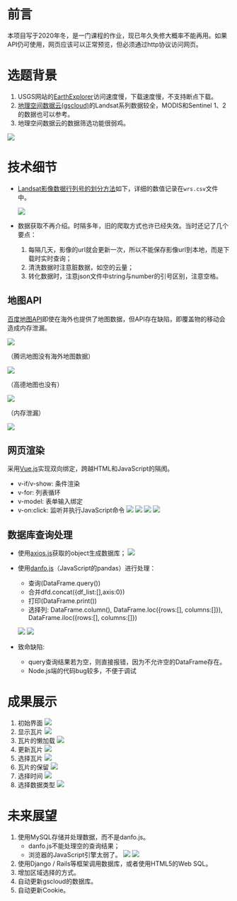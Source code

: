 # 前言

本项目写于2020年冬，是一门课程的作业，现已年久失修大概率不能再用。如果API仍可使用，网页应该可以正常预览，但必须通过http协议访问网页。

# 选题背景

1. USGS网站的[EarthExplorer](https://earthexplorer.usgs.gov/)访问速度慢，下载速度慢，不支持断点下载。
2. [地理空间数据云(gscloud)](http://www.gscloud.cn/sources/)的Landsat系列数据较全，MODIS和Sentinel 1、2的数据也可以参考。
3. 地理空间数据云的数据筛选功能很弱鸡。

![](./pics/p1.png)

# 技术细节

- [Landsat影像数据行列号的划分方法](https://www.usgs.gov/media/files/landsat-wrs-2-corner-points)如下，详细的数值记录在`wrs.csv`文件中。

  ![](./pics/p2.png)

- 数据获取不再介绍。时隔多年，旧的爬取方式也许已经失效。当时还记了几个要点：
  1. 每隔几天，影像的url就会更新一次，所以不能保存影像url到本地，而是下载时实时查询；
  2. 清洗数据时注意脏数据，如空的云量；
  3. 转化数据时，注意json文件中string与number的引号区别，注意空格。

## 地图API

[百度地图API](http://lbsyun.baidu.com/index.php?title=jspopularGL)即使在海外也提供了地图数据，但API存在缺陷，即覆盖物的移动会造成内存泄漏。

![](./pics/p3.png)

（腾讯地图没有海外地图数据）

![](./pics/p5.png)

（高德地图也没有）

![](./pics/p6.png)

（内存泄漏）

![](./pics/p4.png)

## 网页渲染

采用[Vue.js](https://cn.vuejs.org)实现双向绑定，跨越HTML和JavaScript的隔阂。

- v-if/v-show: 条件渲染
- v-for: 列表循环
- v-model: 表单输入绑定
- v-on:click: 监听并执行JavaScript命令
  ![](./pics/p7.png)
  ![](./pics/p8.png)
  ![](./pics/p9.png)
  ![](./pics/p10.png)

## 数据库查询处理

- 使用[axios.js](http://www.axios-js.com)获取的object生成数据库；
  ![](./pics/p11.png)
- 使用[danfo.js](https://danfo.jsdata.org)（JavaScript的pandas）进行处理：
  - 查询(DataFrame.query())
  - 合并dfd.concat({df_list:[],axis:0})
  - 打印(DataFrame.print())
  - 选择列: DataFrame.column(), DataFrame.loc({rows:[], columns:[]}), DataFrame.iloc({rows:[], columns:[]})
  
  ![](./pics/p12.png)
  ![](./pics/p13.png)
- 致命缺陷: 
  - query查询结果若为空，则直接报错，因为不允许空的DataFrame存在。
  - Node.js端的代码bug较多，不便于调试

# 成果展示

1. 初始界面
   ![](./pics/p14.png)
2. 显示瓦片
   ![](./pics/p15.png)
3. 瓦片的懒加载
   ![](./pics/p16.png)
4. 更新瓦片
   ![](./pics/p17.png)
5. 选择瓦片
   ![](./pics/p18.png)
6. 瓦片的保留
   ![](./pics/p19.png)
7. 选择时间
   ![](./pics/p20.png)
8. 选择数据类型
   ![](./pics/p21.png)

# 未来展望

1. 使用MySQL存储并处理数据，而不是danfo.js。
   - danfo.js不能处理空的查询结果；
   - 浏览器的JavaScript引擎太弱了。
   ![](./pics/p22.png)
   ![](./pics/p23.png)
2. 使用Django / Rails等框架调用数据库，或者使用HTML5的Web SQL。
3. 增加区域选择的方式。
4. 自动更新gscloud的数据库。
5. 自动更新Cookie。

